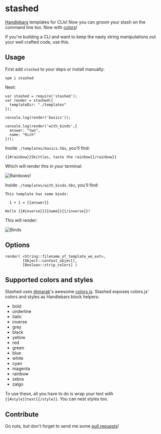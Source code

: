 # stashed

[Handlebars](handlebarsjs.com) templates for CLIs! Now you can groom your stash on the command line too. Now with [colors](https://npmjs.org/package/colors)!

If you're building a CLI and want to keep the nasty string manipulations out your well crafted code, use this.

## Usage

First add `stashed` to your deps or install manually:

    npm i stashed

Next:

    var stashed = require('stashed');
    var render = stashed({
      templateDir: "./templates"
    });

    console.log(render('basics'));

    console.log(render('with_binds',{
      answer: "two",
      name: "Rich"
    }));

Inside `./templates/basics.hbs`, you'll find:

    {{#rainbow}}Skittles, taste the rainbow{{/rainbow}}

Which will render this in your terminal:

![Rainbows!](http://f.cl.ly/items/1F1n1X191S2a1V0m3P3K/Screen%20Shot%202013-04-25%20at%2012.26.42%20AM.png)

Inside `./templates/with_binds.hbs`, you'll find:

    This template has some binds:

      1 + 1 = {{answer}}

    Hello {{#inverse}}{{name}}{{/inverse}}!

This will render:

![Binds](http://f.cl.ly/items/3R412c1O1R090p021J0R/Screen%20Shot%202013-04-25%20at%2012.31.08%20AM.png)

## Options

    render( <String::filename_of_template_wo_ext>, 
            [Object::context_object],
            [Boolean::strip_colors] )

## Supported colors and styles

Stashed uses [@marak](https://twitter.com/marak)'s awesome [colors.js](https://github.com/Marak/colors.js). Stashed exposes colors.js' colors and styles as Handlebars block helpers:

* bold
* underline
* italic
* inverse
* grey
* black
* yellow
* red
* green
* blue
* white
* cyan
* magenta
* rainbow
* zebra
* zalgo

To use these, all you have to do is wrap your text with `{{#style}}text{{/style}}`. You can nest styles too.

## Contribute

Go nuts, but don't forget to send me some [pull requests](https://github.com/rmanalan/node-stashed)!